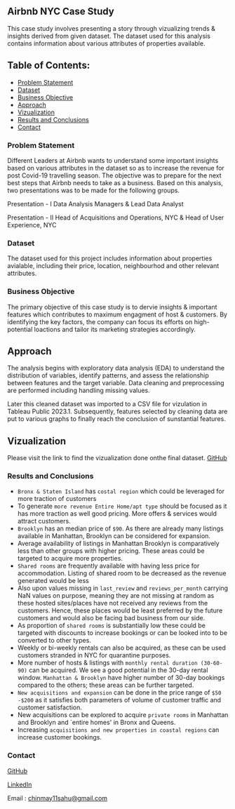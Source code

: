 ## Airbnb NYC Case Study

This case study involves presenting a story through vizualizing trends & insights derived from given dataset. The dataset used for this analysis contains information about various attributes of properties available.

## Table of Contents:
* [Problem Statement](#problem-statement)
* [Dataset](#dataset)
* [Business Objective](#business-objective)
* [Approach](#approach)
* [Vizualization](#vizualization)
* [Results and Conclusions](#results-and-conclusions)
* [Contact](#contact)

### Problem Statement
Different Leaders at Airbnb wants to understand some important insights based on various attributes in the dataset so as to increase the revenue for post Covid-19 travelling season.
The objective was to prepare for the next best steps that Airbnb needs to take as a business. Based on this analysis, two presentations was to be made for the following groups.

Presentation - I
Data Analysis Managers & Lead Data Analyst

Presentation - II
Head of Acquisitions and Operations, NYC & Head of User Experience, NYC

### Dataset
The dataset used for this project includes information about properties avialable, including their price, location, neighbourhod and other relevant attributes.

### Business Objective
The primary objective of this case study is to dervie insights & important features which contributes to maximum engagment of host & customers. By identifying the key factors, the company can focus its efforts on high-potential loactions and tailor its marketing strategies accordingly.

## Approach
The analysis begins with exploratory data analysis (EDA) to understand the distribution of variables, identify patterns, and assess the relationship between features and the target variable. Data cleaning and preprocessing are performed including handling missing values.

Later this cleaned dataset was imported to a CSV file for vizulation in Tableau Public 2023.1. Subsequently, features selected by cleaning data are put to various graphs to finally reach the conclusion of sunstantial features.

## Vizualization

Please visit the link to find the vizualization done onthe final dataset.
[GitHub](https://github.com/ChinmaySahu10](https://public.tableau.com/app/profile/chinmay.kumar.sahu2740/viz/ABNDraft-1/ReviewsvsNG)) 

### Results and Conclusions

- `Bronx & Staten Island` has `costal region` which could be leveraged for more traction of customers
- To generate `more revenue Entire Home/apt type` should be focused as it has more traction as well good pricing. More offers & services would attract customers.
- `Brooklyn` has an median price of `$90`.  As there are already many listings available in Manhattan, Brooklyn can be considered for expansion.
- Average availability of listings in Manhattan Brooklyn is comparatively less than other groups with higher pricing. These areas could be targeted to acquire more properties.
- `Shared rooms` are frequently available with having less price for accommodation. Listing of shared room to be decreased as the revenue generated would be less
- Also upon values missing in `last_review` and `reviews_per_month` carrying NaN values on purpose, meaning they are not missing at random as these hosted sites/places have not received any reviews from the customers. Hence, these places would be least preferred by the future customers and would also be facing bad business from our side.
- As proportion of `shared rooms` is substantially low these could be targeted with discounts to increase bookings or can be looked into to be converted to other types.
- Weekly or bi-weekly rentals can also be acquired, as these can be used customers stranded in NYC for quarantine purposes.
- More number of hosts & listings with `monthly rental duration (30-60-90)` can be acquired. We see a good potential in the 30-day rental window. `Manhattan & Brooklyn` have higher number of 30-day bookings compared to the others; these areas can be further targeted.
- `New acquisitions and expansion` can be done in the price range of `$50 -$200` as it satisfies both parameters of volume of customer traffic and customer satisfaction.
- New acquisitions can be explored to acquire `private rooms` in Manhattan and Brooklyn and `entire homes' in Bronx and Queens.
- Increasing `acquisitions and new properties in coastal regions` can increase customer bookings.

### Contact<br>
   
[GitHub](https://github.com/ChinmaySahu10) 
  
[LinkedIn](https://www.linkedin.com/in/chinmaysahu7/)
  
Email : chinmay11sahu@gmail.com
